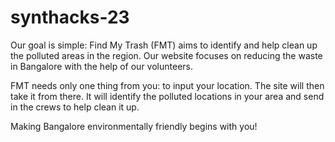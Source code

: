 # synthacks-23
Our goal is simple: Find My Trash (FMT) aims to identify and help clean up the polluted areas in the region. Our website focuses on reducing the waste in Bangalore with the help of our volunteers. 

FMT needs only one thing from you: to input your location. 
The site will then take it from there. It will identify the polluted locations in your area and send in the crews to help clean it up. 

Making Bangalore environmentally friendly begins with you! 
